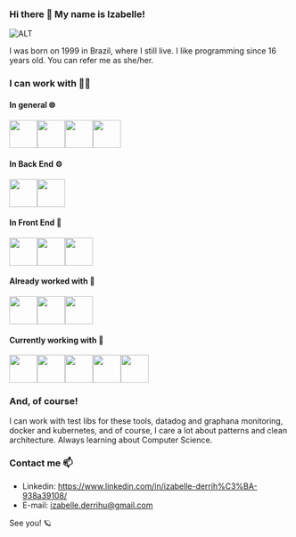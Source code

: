 ### Hi there :vulcan_salute: My name is Izabelle!

  ![ALT](https://c.tenor.com/E5BlSS88b4kAAAAM/doctor-who-dr-who.gif)

I was born on 1999 in Brazil, where I still live. I like programming since 16 years old.
You can refer me as she/her. 

### I can work with :technologist:
#### In general :globe_with_meridians:
<div style="display: flex;">  
  <img src="https://cdn.jsdelivr.net/gh/devicons/devicon/icons/javascript/javascript-original.svg" width="50" height="50" />
  <img src="https://cdn.jsdelivr.net/gh/devicons/devicon/icons/typescript/typescript-original.svg" width="50" height="50" />
  <img src="https://cdn.jsdelivr.net/gh/devicons/devicon/icons/html5/html5-original.svg" width="50" height="50" />
  <img src="https://cdn.jsdelivr.net/gh/devicons/devicon/icons/css3/css3-original.svg" width="50" height="50" />
</div>

#### In Back End :gear:
<div style="display: flex;">
  <img src="https://cdn.jsdelivr.net/gh/devicons/devicon/icons/nestjs/nestjs-plain.svg" width="50" height="50" />
  <img src="https://cdn.jsdelivr.net/gh/devicons/devicon/icons/nodejs/nodejs-original.svg" width="50" height="50" />
</div>

#### In Front End :art:
<div style="display: flex;">
  <img src="https://cdn.jsdelivr.net/gh/devicons/devicon/icons/sass/sass-original.svg" width="50" height="50" />
  <img src="https://cdn.jsdelivr.net/gh/devicons/devicon/icons/vuejs/vuejs-original.svg" width="50" height="50" />
  <img src="https://cdn.jsdelivr.net/gh/devicons/devicon/icons/react/react-original.svg" width="50" height="50" />
</div>

#### Already worked with :open_file_folder:
<div style="display: flex;">
  <img src="https://cdn.jsdelivr.net/gh/devicons/devicon/icons/php/php-original.svg" width="50" height="50" />
  <img src="https://cdn.jsdelivr.net/gh/devicons/devicon/icons/angularjs/angularjs-original.svg" width="50" height="50" />
  <img src="https://cdn.jsdelivr.net/gh/devicons/devicon/icons/dotnetcore/dotnetcore-original.svg" width="50" height="50" />
</div>

#### Currently working with :open_file_folder:
<div style="display: flex;">
  <img src="https://cdn.jsdelivr.net/gh/devicons/devicon/icons/javascript/javascript-original.svg" width="50" height="50" />
  <img src="https://cdn.jsdelivr.net/gh/devicons/devicon/icons/typescript/typescript-original.svg" width="50" height="50" />
  <img src="https://cdn.jsdelivr.net/gh/devicons/devicon/icons/react/react-original.svg" width="50" height="50" />
  <img src="https://cdn.jsdelivr.net/gh/devicons/devicon/icons/java/java-original.svg" width="50" height="50" />
  <img src="https://cdn.jsdelivr.net/gh/devicons/devicon/icons/nodejs/nodejs-original.svg" width="50" height="50" />
</div>


### And, of course!
I can work with test libs for these tools, datadog and graphana monitoring, docker and kubernetes, and of course, I care a lot about patterns and clean architecture. Always learning about Computer Science.

### Contact me :mailbox:
- Linkedin: https://www.linkedin.com/in/izabelle-derrih%C3%BA-938a39108/
- E-mail: izabelle.derrihu@gmail.com
 
See you! :ringed_planet:


